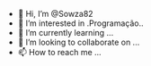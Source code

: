 - 👋 Hi, I’m @Sowza82
- 👀 I’m interested in .Programação..
- 🌱 I’m currently learning ...
- 💞️ I’m looking to collaborate on ...
- 📫 How to reach me ...

<!---
Sowza82/Sowza82 is a ✨ special ✨ repository because its `README.md` (this file) appears on your GitHub profile.
You can click the Preview link to take a look at your changes.
--->
